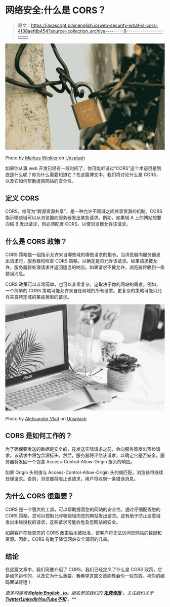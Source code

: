 # 网络安全:什么是 CORS？

> 原文：<https://javascript.plainenglish.io/web-security-what-is-cors-4f38aefdb454?source=collection_archive---------9----------------------->

![](img/d0e5d1eea3b31dfaff4afe1e6bae0c68.png)

Photo by [Markus Winkler](https://unsplash.com/@markuswinkler?utm_source=medium&utm_medium=referral) on [Unsplash](https://unsplash.com?utm_source=medium&utm_medium=referral)

如果你从事 web 开发已经有一段时间了，你可能听说过“CORS”这个术语但是到底是什么呢？你为什么需要知道它？在这篇博文中，我们将讨论什么是 CORS，以及它如何帮助提高网站的安全性。

## 定义 CORS

CORS，缩写为“跨源资源共享”，是一种允许不同域之间共享资源的机制。CORS 指示哪些域可以从浏览器向服务器发出某些请求。例如，如果域 A 上的网站想要向域 B 发出请求，则必须配置 CORS，以便浏览器允许该请求。

## 什么是 CORS 政策？

CORS 策略是一组指示允许来自哪些域的哪些请求的指令。当浏览器向服务器发出请求时，服务器将检查 CORS 策略，以确定是否允许该请求。如果请求被允许，服务器将处理请求并返回适当的响应。如果请求不被允许，浏览器将收到一条错误消息。

CORS 政策可以非常简单，也可以非常复杂，这取决于你的网站的需求。例如，一个简单的 CORS 策略可能允许来自任何域的所有请求。更复杂的策略可能只允许来自特定域的某些类型的请求。

![](img/85f9dd945cbcbca0bbd6c6c8ea7919df.png)

Photo by [Aleksander Vlad](https://unsplash.com/@aleksowlade?utm_source=medium&utm_medium=referral) on [Unsplash](https://unsplash.com?utm_source=medium&utm_medium=referral)

## CORS 是如何工作的？

为了确保要发送的数据是安全的，在发送实际请求之前，会向服务器发出预检请求。该请求中将包含源标头。然后，服务器将评估该请求，以确定它是否安全。服务器将发回一个包含 Access-Control-Allow-Origin 报头的响应。

如果 Origin 头的值与 Access-Control-Allow-Origin 头的值匹配，浏览器将继续处理请求。否则，浏览器将阻止该请求，用户将收到一条错误消息。

## 为什么 CORS 很重要？

CORS 是一个强大的工具，可以帮助提高您的网站的安全性。通过仔细配置您的 CORS 策略，您可以控制允许哪些域向您的网站发出请求。这有助于防止恶意域发出未经授权的请求，这些请求可能会危及您网站的安全。

如果客户在检查您的 CORS 政策后未被批准，该客户将无法访问您网站的数据和资源。因此，CORS 有助于降低网站安全漏洞的几率。

## 结论

在这篇文章中，我们简要介绍了 CORS。我们已经定义了什么是 CORS 政策，它是如何运作的，以及它为什么重要。我希望这篇文章能教会你一些东西。祝你的编码面试好运！

*更多内容请看*[***plain English . io***](https://plainenglish.io/)*。报名参加我们的* [***免费周报***](http://newsletter.plainenglish.io/) *。关注我们关于*[***Twitter***](https://twitter.com/inPlainEngHQ)[***LinkedIn***](https://www.linkedin.com/company/inplainenglish/)*[***YouTube***](https://www.youtube.com/channel/UCtipWUghju290NWcn8jhyAw)*[***不和***](https://discord.gg/GtDtUAvyhW) *。***